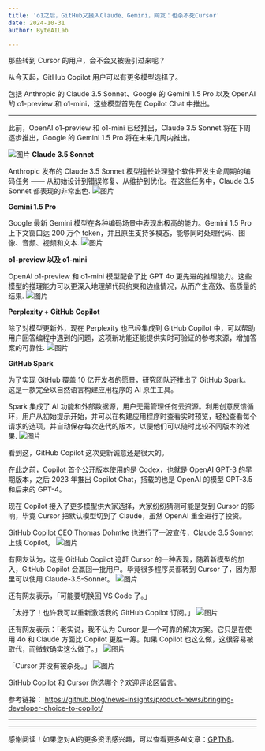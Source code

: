 ```yaml
---
title: 'o1之后，GitHub又接入Claude、Gemini，网友：也杀不死Cursor'
date: 2024-10-31
author: ByteAILab

---
```


那些转到 Cursor 的用户，会不会又被吸引过来呢？ 

从今天起，GitHub Copilot 用户可以有更多模型选择了。

包括 Anthropic 的 Claude 3.5 Sonnet、Google 的 Gemini 1.5 Pro 以及 OpenAI 的 o1-preview 和 o1-mini，这些模型首先在 Copilot Chat 中推出。

---


此前，OpenAI o1-preview 和 o1-mini 已经推出，Claude 3.5 Sonnet 将在下周逐步推出，Google 的 Gemini 1.5 Pro 将在未来几周内推出。

![图片](https://mmbiz.qpic.cn/sz_mmbiz_gif/KmXPKA19gW8lOtTX31JHicMwXdsKklydwDdlq5KyNuoHPOcZ0uT6TDibsDKBz3orGvZ5JFS0icG4Er4J9no9M2p7w/640?wx_fmt=gif&amp;from=appmsg)
**Claude 3.5 Sonnet**

Anthropic 发布的 Claude 3.5 Sonnet 模型擅长处理整个软件开发生命周期的编码任务 —— 从初始设计到错误修复、从维护到优化。在这些任务中，Claude 3.5 Sonnet 都表现的非常出色.
![图片](https://image.jiqizhixin.com/uploads/editor/4ea84f52-b00d-4974-b25e-935bd52aa974/1730265407775.png)

**Gemini 1.5 Pro**

Google 最新 Gemini 模型在各种编码场景中表现出极高的能力。Gemini 1.5 Pro 上下文窗口达 200 万个 token，并且原生支持多模态，能够同时处理代码、图像、音频、视频和文本.
![图片](https://image.jiqizhixin.com/uploads/editor/f098c654-5842-4fbf-b702-aade435d9f3b/1730265423364.png)

**o1-preview 以及 o1-mini**

OpenAI o1-preview 和 o1-mini 模型配备了比 GPT 4o 更先进的推理能力。这些模型的推理能力可以更深入地理解代码约束和边缘情况，从而产生高效、高质量的结果.
![图片](https://image.jiqizhixin.com/uploads/editor/a662887c-b251-47c8-bdd9-370d649f08d0/1730265439689.png)

**Perplexity + GitHub Copilot**

除了对模型更新外，现在 Perplexity 也已经集成到 GitHub Copilot 中，可以帮助用户回答编程中遇到的问题，这项新功能还能提供实时可验证的参考来源，增加答案的可靠性.
![图片](https://image.jiqizhixin.com/uploads/editor/60fed2ac-6672-4340-828c-6f15e71bcee0/1730265462644.png)

**GitHub Spark**

为了实现 GitHub 覆盖 10 亿开发者的愿景，研究团队还推出了 GitHub Spark。这是一款完全以自然语言构建应用程序的 AI 原生工具。

Spark 集成了 AI 功能和外部数据源，用户无需管理任何云资源。利用创意反馈循环，用户从初始提示开始，并可以在构建应用程序时查看实时预览，轻松查看每个请求的选项，并自动保存每次迭代的版本，以便他们可以随时比较不同版本的效果.
![图片](https://image.jiqizhixin.com/uploads/editor/b2be246b-70e4-4da3-8a34-eab2da1ecc9d/1730265476840.png)

看到这，GitHub Copilot 这次更新诚意还是很大的。

在此之前，Copilot 首个公开版本使用的是 Codex，也就是 OpenAI GPT-3 的早期版本，之后 2023 年推出 Copilot Chat，搭载的也是 OpenAI 的模型 GPT-3.5 和后来的 GPT-4。

现在 Copilot 接入了更多模型供大家选择，大家纷纷猜测可能是受到 Cursor 的影响，毕竟 Cursor 把默认模型切到了 Claude，虽然 OpenAI 重金进行了投资。

GitHub Copilot CEO Thomas Dohmke 也进行了一波宣传，Claude 3.5 Sonnet 上线 Copilot。
![图片](https://mmbiz.qpic.cn/sz_mmbiz_png/KmXPKA19gW8lOtTX31JHicMwXdsKklydwysV15vDSMial6iakVIPStUCibksWAGySWgibvKHhAqRownyABEkxyV9FyA/640?wx_fmt=png&amp;from=appmsg)

有网友认为，这是 GitHub Copilot 追赶 Cursor 的一种表现，随着新模型的加入，GitHub Copilot 会赢回一批用户。毕竟很多程序员都转到 Cursor 了，因为那里可以使用 Claude-3.5-Sonnet。
![图片](https://mmbiz.qpic.cn/sz_mmbiz_png/KmXPKA19gW8lOtTX31JHicMwXdsKklydwYib9NiczCFGybzWibMOBwpFsianHWZQI43hMF82I5xv1l0d1OlUgFbibg5A/640?wx_fmt=png&amp;from=appmsg)

还有网友表示，「可能要切换回 VS Code 了。」

「太好了！也许我可以重新激活我的 GitHub Copilot 订阅。」
![图片](https://mmbiz.qpic.cn/sz_mmbiz_png/KmXPKA19gW8lOtTX31JHicMwXdsKklydwRUOSsIsWXcjajdglLBia1CHDJz6vkVDnBQ3icjbsORKvPOjDUibstPzQQ/640?wx_fmt=png&amp;from=appmsg)

还有网友表示：「老实说，我不认为 Cursor 是一个可靠的解决方案。它只是在使用 4o 和 Claude 方面比 Copilot 更胜一筹。如果 Copilot 也这么做，这很容易被取代，而微软确实这么做了。」
![图片](https://mmbiz.qpic.cn/sz_mmbiz_png/KmXPKA19gW8lOtTX31JHicMwXdsKklydwopbnqs5SCZTeINqaat7vgDsDGibJIEC2CtsrGVGpFeHIKl9t7PhXPyg/640?wx_fmt=png&amp;from=appmsg)

「Cursor 并没有被杀死。」
![图片](https://mmbiz.qpic.cn/sz_mmbiz_png/KmXPKA19gW8lOtTX31JHicMwXdsKklydw73nMDzUAupnZFDJPiaRZ2NG6PH949twJibMt6ibUklOcZGPJsHHtXCPTQ/640?wx_fmt=png&amp;from=appmsg)

GitHub Copilot 和 Cursor 你选哪个？欢迎评论区留言。

参考链接：
https://github.blog/news-insights/product-news/bringing-developer-choice-to-copilot/

---
---
感谢阅读！如果您对AI的更多资讯感兴趣，可以查看更多AI文章：[GPTNB](https://gptnb.com)。